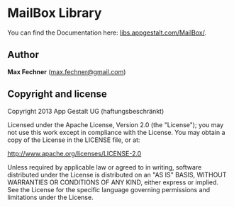 # MailBox Library

You can find the Documentation here: 
[libs.appgestalt.com/MailBox/](http://libs.appgestalt.com/MailBox/).




Author
-------
**Max Fechner** (max.fechner@gmail.com)






Copyright and license
---------------------

Copyright 2013 App Gestalt UG (haftungsbeschränkt)

Licensed under the Apache License, Version 2.0 (the "License");
you may not use this work except in compliance with the License.
You may obtain a copy of the License in the LICENSE file, or at:

   http://www.apache.org/licenses/LICENSE-2.0

Unless required by applicable law or agreed to in writing, software
distributed under the License is distributed on an "AS IS" BASIS,
WITHOUT WARRANTIES OR CONDITIONS OF ANY KIND, either express or implied.
See the License for the specific language governing permissions and
limitations under the License.

